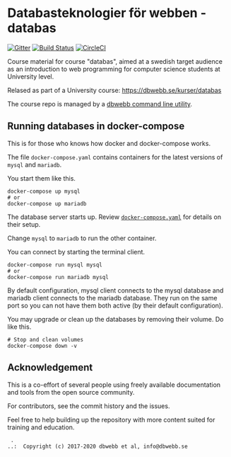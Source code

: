 Databasteknologier för webben - databas
===================

[![Gitter](https://badges.gitter.im/Join%20Chat.svg)](https://gitter.im/dbwebbse/databas?utm_source=badge&utm_medium=badge&utm_campaign=pr-badge&utm_content=body_badge)
[![Build Status](https://travis-ci.org/dbwebb-se/databas.svg?branch=master)](https://travis-ci.org/dbwebb-se/databas)
[![CircleCI](https://circleci.com/gh/dbwebb-se/databas.svg?style=svg)](https://circleci.com/gh/dbwebb-se/databas)


Course material for course "databas", aimed at a swedish target audience as an introduction to web programming for computer science students at University level.

Relased as part of a University course: https://dbwebb.se/kurser/databas

The course repo is managed by a [dbwebb command line utility](https://dbwebb.se/dbwebb-cli).



Running databases in docker-compose
-------------------

This is for those who knows how docker and docker-compose works.

The file `docker-compose.yaml` contains containers for the latest versions of `mysql` and `mariadb`.

You start them like this.

```
docker-compose up mysql
# or
docker-compose up mariadb
```

The database server starts up. Review [`docker-compose.yaml`](docker-compose.yaml) for details on their setup.

Change `mysql` to `mariadb` to run the other container.

You can connect by starting the terminal client.

```
docker-compose run mysql mysql
# or
docker-compose run mariadb mysql
```

By default configuration, mysql client connects to the mysql database and mariadb client connects to the mariadb database. They run on the same port so you can not have them both active (by their default configuration).

You may upgrade or clean up the databases by removing their volume. Do like this.

```
# Stop and clean volumes
docker-compose down -v
```



Acknowledgement
-------------------

This is a co-effort of several people using freely available documentation and tools from the open source community.

For contributors, see the commit history and the issues.

Feel free to help building up the repository with more content suited for training and education.



```
 .
..:  Copyright (c) 2017-2020 dbwebb et al, info@dbwebb.se
```
